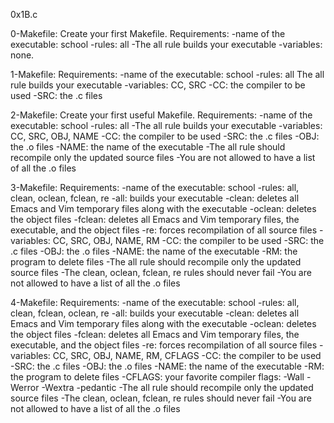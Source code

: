 0x1B.c

0-Makefile: Create your first Makefile.
Requirements:
-name of the executable: school
-rules: all
-The all rule builds your executable
-variables: none.

1-Makefile: Requirements:
-name of the executable: school
-rules: all
 The all rule builds your executable
-variables: CC, SRC
  -CC: the compiler to be used
  -SRC: the .c files

2-Makefile: Create your first useful Makefile. Requirements:
-name of the executable: school
-rules: all
-The all rule builds your executable
-variables: CC, SRC, OBJ, NAME
   -CC: the compiler to be used
   -SRC: the .c files
   -OBJ: the .o files
   -NAME: the name of the executable
-The all rule should recompile only the updated source files
-You are not allowed to have a list of all the .o files

 3-Makefile: Requirements:
-name of the executable: school
-rules: all, clean, oclean, fclean, re
   -all: builds your executable
   -clean: deletes all Emacs and Vim temporary files along with the executable
   -oclean: deletes the object files
   -fclean: deletes all Emacs and Vim temporary files, the executable, and the object files
   -re: forces recompilation of all source files
-variables: CC, SRC, OBJ, NAME, RM
   -CC: the compiler to be used
   -SRC: the .c files
   -OBJ: the .o files
   -NAME: the name of the executable
   -RM: the program to delete files
-The all rule should recompile only the updated source files
-The clean, oclean, fclean, re rules should never fail
-You are not allowed to have a list of all the .o files

4-Makefile: Requirements:
-name of the executable: school
-rules: all, clean, fclean, oclean, re
    -all: builds your executable
    -clean: deletes all Emacs and Vim temporary files along with the executable
    -oclean: deletes the object files
    -fclean: deletes all Emacs and Vim temporary files, the executable, and the object files
    -re: forces recompilation of all source files
-variables: CC, SRC, OBJ, NAME, RM, CFLAGS
    -CC: the compiler to be used
    -SRC: the .c files
    -OBJ: the .o files
    -NAME: the name of the executable
    -RM: the program to delete files
    -CFLAGS: your favorite compiler flags: -Wall -Werror -Wextra -pedantic
-The all rule should recompile only the updated source files
-The clean, oclean, fclean, re rules should never fail
-You are not allowed to have a list of all the .o files

